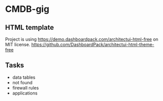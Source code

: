 # CMDB-gig

## HTML template

Project is using https://demo.dashboardpack.com/architectui-html-free on MIT license. https://github.com/DashboardPack/architectui-html-theme-free

## Tasks

* data tables
* not found
* firewall rules
* applications
  